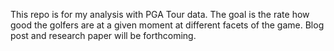 This repo is for my analysis with PGA Tour data. The goal is the rate how good the golfers are at a given moment at different facets of the game. Blog post and research paper will be forthcoming.
